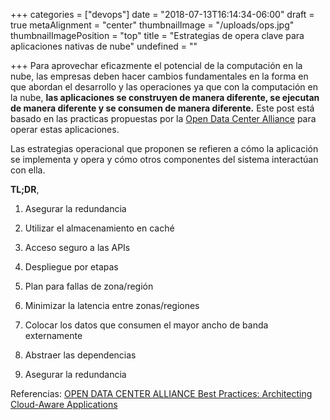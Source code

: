 +++
categories = ["devops"]
date = "2018-07-13T16:14:34-06:00"
draft = true
metaAlignment = "center"
thumbnailImage = "/uploads/ops.jpg"
thumbnailImagePosition = "top"
title = "Estrategias de opera clave para aplicaciones nativas de nube"
undefined = ""

+++
Para aprovechar eficazmente el potencial de la computación en la nube, las empresas deben hacer cambios fundamentales en la forma en que abordan el desarrollo y las operaciones ya que con la computación en la nube,  **las aplicaciones se construyen de manera diferente, se ejecutan de manera diferente y se consumen de manera diferente.** Este post está basado en las practicas propuestas por la [Open Data Center Alliance](https://www.opendatacenteralliance.org/ "Open Data Center Alliance")  para operar estas aplicaciones.

Las estrategias operacional que proponen se refieren a cómo la aplicación se implementa y opera y cómo otros componentes del sistema interactúan con ella. 

**TL;DR**,

1. Asegurar la redundancia
2. Utilizar el almacenamiento en caché
3. Acceso seguro a las APIs
4. Despliegue por etapas
5. Plan para fallas de zona/región
6. Minimizar la latencia entre zonas/regiones
7. Colocar los datos que consumen el mayor ancho de banda externamente
8. Abstraer las dependencias

1. Asegurar la redundancia

Referencias: [OPEN DATA CENTER ALLIANCE Best Practices: Architecting Cloud-Aware Applications](https://oaca-project.github.io/files/Architecting%20Cloud-Aware%20Applications%20Best%20Practices%20Rev%201.0.pdf)